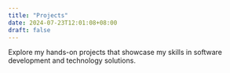 ```yaml
---
title: "Projects"
date: 2024-07-23T12:01:08+08:00
draft: false
---
```


Explore my hands-on projects that showcase my skills in software development and technology solutions.

